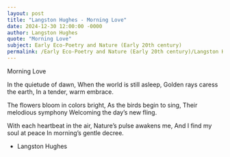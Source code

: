 ```yaml
---
layout: post
title: "Langston Hughes - Morning Love"
date: 2024-12-30 12:00:00 -0000
author: Langston Hughes
quote: "Morning Love"
subject: Early Eco-Poetry and Nature (Early 20th century)
permalink: /Early Eco-Poetry and Nature (Early 20th century)/Langston Hughes/Langston Hughes - Morning Love
---
```


Morning Love

In the quietude of dawn,
When the world is still asleep,
Golden rays caress the earth,
In a tender, warm embrace.

The flowers bloom in colors bright,
As the birds begin to sing,
Their melodious symphony
Welcoming the day’s new fling.

With each heartbeat in the air,
Nature’s pulse awakens me,
And I find my soul at peace
In morning’s gentle decree.

- Langston Hughes
